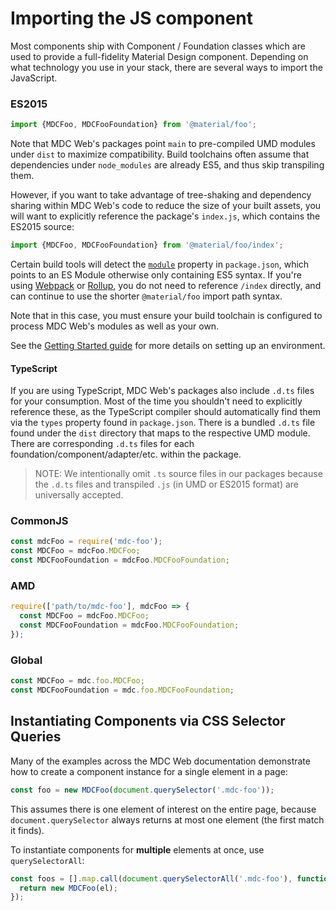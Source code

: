 <!--docs:
title: "Importing JS Components"
navTitle: "Importing JS Components"
layout: landing
section: docs
path: /docs/importing-js/
-->

# Importing the JS component

Most components ship with Component / Foundation classes which are used to provide a full-fidelity Material Design component. Depending on what technology you use in your stack, there are several ways to import the JavaScript.

### ES2015

```js
import {MDCFoo, MDCFooFoundation} from '@material/foo';
```

Note that MDC Web's packages point `main` to pre-compiled UMD modules under `dist` to maximize compatibility.
Build toolchains often assume that dependencies under `node_modules` are already ES5, and thus skip transpiling them.

However, if you want to take advantage of tree-shaking and dependency sharing within MDC Web's code to reduce the size
of your built assets, you will want to explicitly reference the package's `index.js`, which contains the ES2015 source:

```js
import {MDCFoo, MDCFooFoundation} from '@material/foo/index';
```

Certain build tools will detect the [`module`](https://github.com/rollup/rollup/wiki/pkg.module) property in `package.json`,
which points to an ES Module otherwise only containing ES5 syntax.
If you're using [Webpack](https://webpack.js.org/) or
[Rollup](https://rollupjs.org/guide/en), you do not need to
reference `/index` directly, and can continue to use the shorter
`@material/foo` import path syntax.

Note that in this case, you must ensure your build toolchain is configured to process MDC Web's modules
as well as your own.

See the [Getting Started guide](getting-started.md) for more details on setting up an environment.

#### TypeScript

If you are using TypeScript, MDC Web's packages also include `.d.ts` files for your consumption.
Most of the time you shouldn't need to explicitly reference these, as the TypeScript compiler should automatically
find them via the `types` property found in `package.json`. There is a bundled `.d.ts` file found under the `dist`
directory that maps to the respective UMD module.
There are corresponding `.d.ts` files for each foundation/component/adapter/etc. within the package.

> NOTE: We intentionally omit `.ts` source files in our packages because the `.d.ts` files and transpiled `.js` (in UMD or ES2015 format) are universally accepted.

### CommonJS

```js
const mdcFoo = require('mdc-foo');
const MDCFoo = mdcFoo.MDCFoo;
const MDCFooFoundation = mdcFoo.MDCFooFoundation;
```

### AMD

```js
require(['path/to/mdc-foo'], mdcFoo => {
  const MDCFoo = mdcFoo.MDCFoo;
  const MDCFooFoundation = mdcFoo.MDCFooFoundation;
});
```

### Global

```js
const MDCFoo = mdc.foo.MDCFoo;
const MDCFooFoundation = mdc.foo.MDCFooFoundation;
```

## Instantiating Components via CSS Selector Queries

Many of the examples across the MDC Web documentation demonstrate how to create a component instance for a single element in a page:

```js
const foo = new MDCFoo(document.querySelector('.mdc-foo'));
```

This assumes there is one element of interest on the entire page, because `document.querySelector` always returns at most one element (the first match it finds).

To instantiate components for **multiple** elements at once, use `querySelectorAll`:

```js
const foos = [].map.call(document.querySelectorAll('.mdc-foo'), function(el) {
  return new MDCFoo(el);
});
```
